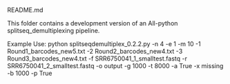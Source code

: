 README.md

This folder contains a development version of an All-python splitseq_demultiplexing pipeline.

Example Use:
python splitseqdemultiplex_0.2.2.py -n 4 -e 1 -m 10 -1 Round1_barcodes_new5.txt -2 Round2_barcodes_new4.txt -3 Round3_barcodes_new4.txt -f SRR6750041_1_smalltest.fastq -r SRR6750041_2_smalltest.fastq -o output -g 1000 -t 8000 -a True -x missing -b 1000 -p True	

